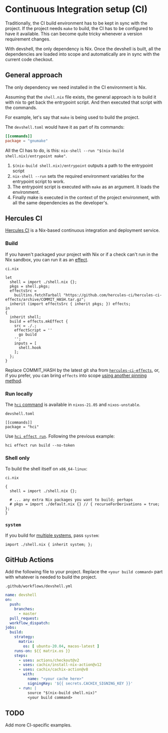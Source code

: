 # Continuous Integration setup (CI)

Traditionally, the CI build environment has to be kept in sync with the
project. If the project needs `make` to build, the CI has to be configured to
have it available. This can become quite tricky whenever a version requirement
changes.

With devshell, the only dependency is Nix. Once the devshell is built, all the
dependencies are loaded into scope and automatically are in sync with the
current code checkout.

## General approach

The only dependency we need installed in the CI environment is Nix.

Assuming that the `shell.nix` file exists, the general approach is to build it
with nix to get back the entrypoint script. And then executed that script with
the commands.

For example, let's say that `make` is being used to build the project.

The `devshell.toml` would have it as part of its commands:
```toml
[[commands]]
package = "gnumake"
```

All the CI has to do, is this: `nix-shell --run "$(nix-build shell.nix)/entrypoint make"`.

1. `$(nix-build shell.nix)/entrypoint` outputs a path to the entrypoint script
1. `nix-shell --run` sets the required environment variables for the entrypoint script to work.
2. The entrypoint script is executed with `make` as an argument. It loads the
   environment.
3. Finally make is executed in the context of the project environment, with
   all the same dependencies as the developer's.

## Hercules CI

[Hercules CI](https://hercules-ci.com) is a Nix-based continuous integration and deployment service.

### Build

If you haven't packaged your project with Nix or if a check can't run in the Nix sandbox, you can run it as an [effect](https://docs.hercules-ci.com/hercules-ci/effects/).

`ci.nix`
```
let
  shell = import ./shell.nix {};
  pkgs = shell.pkgs;
  effectsSrc =
    builtins.fetchTarball "https://github.com/hercules-ci/hercules-ci-effects/archive/COMMIT_HASH.tar.gz";
  inherit (import effectsSrc { inherit pkgs; }) effects;
in
{
  inherit shell;
  build = effects.mkEffect {
    src = ./.;
    effectScript = ''
      go build
    '';
    inputs = [
      shell.hook
    ];
  };
}
```

Replace COMMIT_HASH by the latest git sha from [`hercules-ci-effects`](https://github.com/hercules-ci/hercules-ci-effects/commit/master),
or, if you prefer, you can bring `effects` into scope [using another pinning method](https://docs.hercules-ci.com/hercules-ci-effects/guide/import-or-pin/).

### Run locally

The [`hci` command](https://docs.hercules-ci.com/hercules-ci-agent/hci/) is available in `nixos-21.05` and `nixos-unstable`.

`devshell.toml`
```
[[commands]]
package = "hci"
```

Use [`hci effect run`](https://docs.hercules-ci.com/hercules-ci-agent/hci/). Following the previous example:

```console
hci effect run build --no-token
```

### Shell only

To build the shell itself on `x86_64-linux`:

`ci.nix`
```
{
  shell = import ./shell.nix {};

  # ... any extra Nix packages you want to build; perhaps
  # pkgs = import ./default.nix {} // { recurseForDerivations = true; };
}
```

### `system`

If you build for [multiple systems](https://docs.hercules-ci.com/hercules-ci/guides/multi-platform/), pass `system`:

```
import ./shell.nix { inherit system; };
```

## GitHub Actions

Add the following file to your project. Replace the `<your build command>`
part with whatever is needed to build the project.

`.github/workflows/devshell.yml`
```yaml
name: devshell
on:
  push:
    branches:
      - master
  pull_request:
  workflow_dispatch:
jobs:
  build:
    strategy:
      matrix:
        os: [ ubuntu-20.04, macos-latest ]
    runs-on: ${{ matrix.os }}
    steps:
      - uses: actions/checkout@v2
      - uses: cachix/install-nix-action@v12
      - uses: cachix/cachix-action@v8
        with:
          name: "<your cache here>"
          signingKey: '${{ secrets.CACHIX_SIGNING_KEY }}'
      - run: |
          source "$(nix-build shell.nix)"
          <your build command>
```

## TODO

Add more CI-specific examples.

